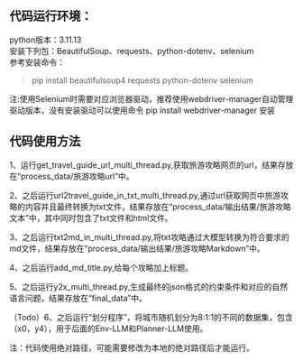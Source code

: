 ## 代码运行环境：
python版本：3.11.13 <br>
安装下列包：BeautifulSoup、requests、python-dotenv、selenium<br>
参考安装命令：
>pip install beautifulsoup4 requests python-dotenv selenium<br>

注:使用Selenium时需要对应浏览器驱动，推荐使用webdriver-manager自动管理驱动版本，没有安装驱动可以使用命令 pip install webdriver-manager 安装
## 代码使用方法
1、运行get_travel_guide_url_multi_thread.py,获取旅游攻略网页的url，结果存放在“process_data/旅游攻略url”中。

2、之后运行url2travel_guide_in_txt_multi_thread.py,通过url获取网页中旅游攻略的内容并且最终转换为txt文件，结果存放在“process_data/输出结果/旅游攻略文本”中，其中同时包含了txt文件和html文件。

3、之后运行txt2md_in_multi_thread.py,将txt攻略通过大模型转换为符合要求的md文件，结果存放在“process_data/输出结果/旅游攻略Markdown”中。

4、之后运行add_md_title.py,给每个攻略加上标题。

5、之后运行y2x_multi_thread.py,生成最终的json格式的约束条件和对应的自然语言问题，结果存放在“final_data”中。

（Todo）6、之后运行“划分程序”，将城市随机划分为8:1:1的不同的数据集，包含（x0，y4），用于后面的Env-LLM和Planner-LLM使用。

注：代码使用绝对路径，可能需要修改为本地的绝对路径后才能运行。

